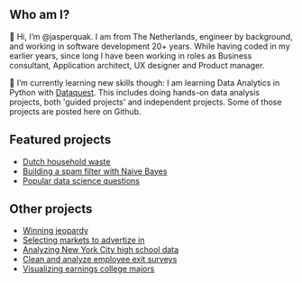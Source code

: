 ## Who am I?

👋 Hi, I’m @jasperquak. I am from The Netherlands, engineer by background, and working in software development 20+ years. While having coded in my earlier years, since long I have been working in roles as Business consultant, Application architect, UX designer and Product manager.

🌱 I’m currently learning new skills though: I am learning Data Analytics in Python with [Dataquest](https://www.dataquest.io/). This includes doing hands-on data analysis projects, both 'guided projects' and independent projects. Some of those projects are posted here on Github.


## Featured projects

* [Dutch household waste](https://github.com/jasperquak/dutch_household_waste)
* [Building a spam filter with Naive Bayes](https://github.com/jasperquak/building_spam_filter_naive_bayes)
* [Popular data science questions](https://github.com/jasperquak/popular_data_science_questions)
 

## Other projects

* [Winning jeopardy](https://github.com/jasperquak/winning_jeopardy)
* [Selecting markets to advertize in](https://github.com/jasperquak/selecting_markets_to_advertize_in)
* [Analyzing New York City high school data](https://github.com/jasperquak/analyzing_nyc_highschool_data)
* [Clean and analyze employee exit surveys](https://github.com/jasperquak/clean_analyze_employee_exit_surveys)
* [Visualizing earnings college majors](https://github.com/jasperquak/visualizing_earnings_college_majors)

<!---
- 👀 I’m interested in ... 
- 💞️ I’m looking to collaborate on ... 
- 📫 How to reach me ... 
--->



<!---
jasperquak/jasperquak is a ✨ special ✨ repository because its `README.md` (this file) appears on your GitHub profile.
You can click the Preview link to take a look at your changes.
--->
